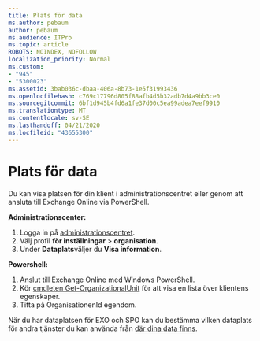 ```yaml
---
title: Plats för data
ms.author: pebaum
author: pebaum
ms.audience: ITPro
ms.topic: article
ROBOTS: NOINDEX, NOFOLLOW
localization_priority: Normal
ms.custom:
- "945"
- "5300023"
ms.assetid: 3bab036c-dbaa-406a-8b73-1e5f31993436
ms.openlocfilehash: c769c17796d805f88afb4d5b32adb7d4a9bb3ce0
ms.sourcegitcommit: 6bf1d945b4fd6a1fe37d00c5ea99adea7eef9910
ms.translationtype: MT
ms.contentlocale: sv-SE
ms.lasthandoff: 04/21/2020
ms.locfileid: "43655300"
---
```

# <a name="data-location"></a>Plats för data

Du kan visa platsen för din klient i administrationscentret eller genom att ansluta till Exchange Online via PowerShell.


**Administrationscenter:**
1. Logga in på [administrationscentret](https://admin.microsoft.com/Adminportal/Home).
2. Välj profil **för inställningar** > **organisation**.
3. Under **Dataplats**väljer du **Visa information**.


**Powershell:**
1. Anslut till Exchange Online med Windows PowerShell.
2. Kör [cmdleten Get-OrganizationalUnit](https://docs.microsoft.com/powershell/module/exchange/active-directory/get-organizationalunit) för att visa en lista över klientens egenskaper. 
3. Titta på OrganisationenId egendom.

När du har dataplatsen för EXO och SPO kan du bestämma vilken dataplats för andra tjänster du kan använda från [där dina data finns](https://products.office.com/where-is-your-data-located).